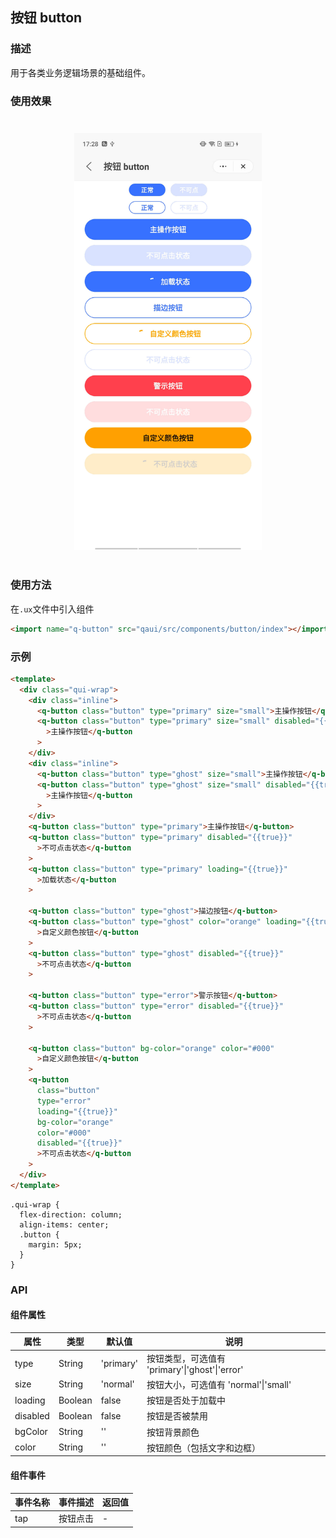 ## 按钮 button

### 描述

用于各类业务逻辑场景的基础组件。

### 使用效果

<div style="text-align: center;margin: 40px;"><img src="./assets/button.jpg" alt="barcode" style="width:300px" /></div>

### 使用方法

在`.ux`文件中引入组件

```html
<import name="q-button" src="qaui/src/components/button/index"></import>
```

### 示例

```html
<template>
  <div class="qui-wrap">
    <div class="inline">
      <q-button class="button" type="primary" size="small">主操作按钮</q-button>
      <q-button class="button" type="primary" size="small" disabled="{{true}}"
        >主操作按钮</q-button
      >
    </div>
    <div class="inline">
      <q-button class="button" type="ghost" size="small">主操作按钮</q-button>
      <q-button class="button" type="ghost" size="small" disabled="{{true}}"
        >主操作按钮</q-button
      >
    </div>
    <q-button class="button" type="primary">主操作按钮</q-button>
    <q-button class="button" type="primary" disabled="{{true}}"
      >不可点击状态</q-button
    >
    <q-button class="button" type="primary" loading="{{true}}"
      >加载状态</q-button
    >

    <q-button class="button" type="ghost">描边按钮</q-button>
    <q-button class="button" type="ghost" color="orange" loading="{{true}}"
      >自定义颜色按钮</q-button
    >
    <q-button class="button" type="ghost" disabled="{{true}}"
      >不可点击状态</q-button
    >

    <q-button class="button" type="error">警示按钮</q-button>
    <q-button class="button" type="error" disabled="{{true}}"
      >不可点击状态</q-button
    >

    <q-button class="button" bg-color="orange" color="#000"
      >自定义颜色按钮</q-button
    >
    <q-button
      class="button"
      type="error"
      loading="{{true}}"
      bg-color="orange"
      color="#000"
      disabled="{{true}}"
      >不可点击状态</q-button
    >
  </div>
</template>
```

```less
.qui-wrap {
  flex-direction: column;
  align-items: center;
  .button {
    margin: 5px;
  }
}
```

### API

#### 组件属性

| 属性     | 类型    | 默认值    | 说明                                           |
| -------- | ------- | --------- | ---------------------------------------------- |
| type     | String  | 'primary' | 按钮类型，可选值有 'primary'\|'ghost'\|'error' |
| size     | String  | 'normal'  | 按钮大小，可选值有 'normal'\|'small'           |
| loading  | Boolean | false     | 按钮是否处于加载中                             |
| disabled | Boolean | false     | 按钮是否被禁用                                 |
| bgColor  | String  | ''        | 按钮背景颜色                                   |
| color    | String  | ''        | 按钮颜色（包括文字和边框）                     |

#### 组件事件

| 事件名称 | 事件描述 | 返回值 |
| -------- | -------- | ------ |
| tap      | 按钮点击 | -      |
